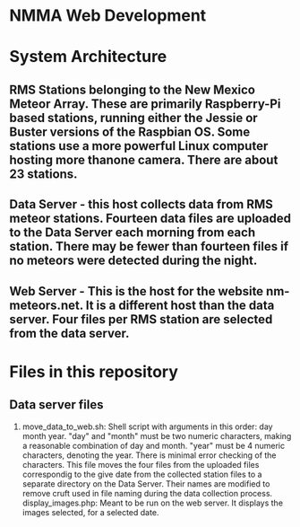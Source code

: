# NMMA Web Development
# System Architecture
## RMS Stations belonging to the New Mexico Meteor Array. These are primarily Raspberry-Pi based stations, running either the Jessie or Buster versions of the Raspbian OS. Some stations use a more powerful Linux computer hosting more thanone camera. There are about 23 stations.
## Data Server - this host collects data from RMS meteor stations. Fourteen data files are uploaded to the Data Server each morning from each station. There may be fewer than fourteen files if no meteors were detected during the night.
## Web Server - This is the host for the website nm-meteors.net. It is a different host than the data server. Four files per RMS station are selected from the data server.  
# Files in this repository
## Data server files
1. move_data_to_web.sh: Shell script with arguments in this order: day month year. "day" and "month" must be two numeric characters, making a reasonable combination of day and month. "year" must be 4 numeric characters, denoting the year. There is minimal error checking of the characters. This file moves the four files from the uploaded files correspondig to the give date from the collected station files to a separate directory on the Data Server. Their names are modified to remove cruft used in file naming during the data collection process.
display_images.php: Meant to be run on the web server. It displays the images selected, for a selected date.
